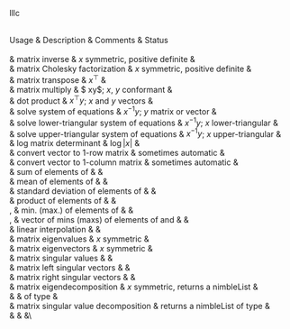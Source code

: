 <span>lllc</span>

\
Usage & Description & Comments & Status\
\
& matrix inverse & $x$ symmetric, positive definite &\
& matrix Cholesky factorization & $x$ symmetric, positive definite &\
& matrix transpose & $x^\top$ &\
& matrix multiply & $ xy$; $x$, $y$ conformant &\
& dot product & $x^\top y$; $x$ and $y$ vectors &\
& solve system of equations & $x^{-1} y$; $y$ matrix or vector &\
& solve lower-triangular system of equations & $x^{-1} y$; $x$
lower-triangular &\
& solve upper-triangular system of equations & $x^{-1} y$; $x$
upper-triangular &\
& log matrix determinant & $\log|x|$ &\
& convert vector to 1-row matrix & sometimes automatic &\
& convert vector to 1-column matrix & sometimes automatic &\
& sum of elements of & &\
& mean of elements of & &\
& standard deviation of elements of & &\
& product of elements of & &\
, & min. (max.) of elements of & &\
, & vector of mins (maxs) of elements of and & &\
& linear interpolation & &\
& matrix eigenvalues & $x$ symmetric &\
& matrix eigenvectors & $x$ symmetric &\
& matrix singular values & &\
& matrix left singular vectors & &\
& matrix right singular vectors & &\
& matrix eigendecomposition & $x$ symmetric, returns a nimbleList &\
& & of type &\
& matrix singular value decomposition & returns a nimbleList of type &\
& & &\

